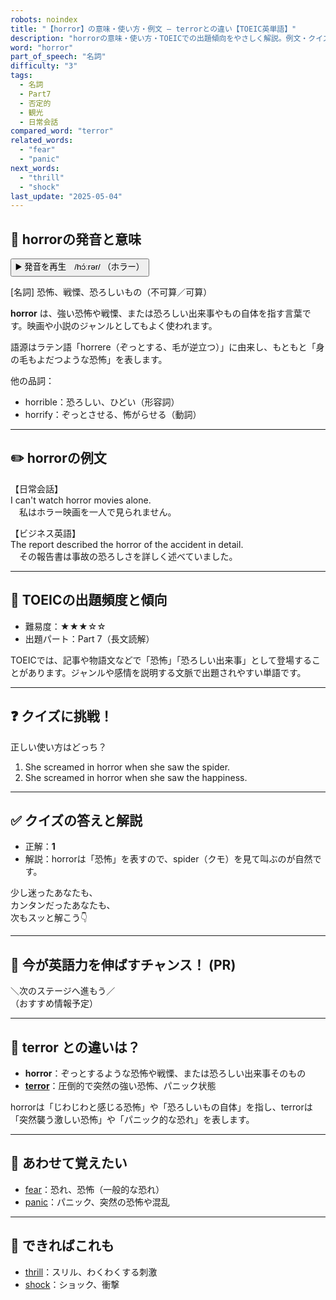 ```yaml
---
robots: noindex
title: "【horror】の意味・使い方・例文 ― terrorとの違い【TOEIC英単語】"
description: "horrorの意味・使い方・TOEICでの出題傾向をやさしく解説。例文・クイズ付きでterrorとの違いもわかりやすく学べます。"
word: "horror"
part_of_speech: "名詞"
difficulty: "3"
tags:
  - 名詞
  - Part7
  - 否定的
  - 観光
  - 日常会話
compared_word: "terror"
related_words:
  - "fear"
  - "panic"
next_words:
  - "thrill"
  - "shock"
last_update: "2025-05-04"
---
```


## 🔰 horrorの発音と意味

<button class="play-audio" onclick="playTTS('horror')">
  <span class="play-audio-main">
    ▶️ 発音を再生　/hɔ́ːrər/
  </span>
  <span class="play-audio-sub">
    （ホラー）
  </span>
</button>

[名詞] 恐怖、戦慄、恐ろしいもの（不可算／可算）

**horror** は、強い恐怖や戦慄、または恐ろしい出来事やもの自体を指す言葉です。映画や小説のジャンルとしてもよく使われます。

語源はラテン語「horrere（ぞっとする、毛が逆立つ）」に由来し、もともと「身の毛もよだつような恐怖」を表します。

他の品詞：  
- horrible：恐ろしい、ひどい（形容詞）
- horrify：ぞっとさせる、怖がらせる（動詞）

---

## ✏️ horrorの例文

【日常会話】  
I can't watch horror movies alone.  
　私はホラー映画を一人で見られません。

【ビジネス英語】  
The report described the horror of the accident in detail.  
　その報告書は事故の恐ろしさを詳しく述べていました。

---

## 🎯 TOEICの出題頻度と傾向

- 難易度：★★★☆☆
- 出題パート：Part 7（長文読解）

TOEICでは、記事や物語文などで「恐怖」「恐ろしい出来事」として登場することがあります。ジャンルや感情を説明する文脈で出題されやすい単語です。

---

## ❓ クイズに挑戦！

正しい使い方はどっち？

1. She screamed in horror when she saw the spider.  
2. She screamed in horror when she saw the happiness.

---

## ✅ クイズの答えと解説

- 正解：**1**
- 解説：horrorは「恐怖」を表すので、spider（クモ）を見て叫ぶのが自然です。

少し迷ったあなたも、  
カンタンだったあなたも、  
次もスッと解こう👇️

---

## 🚀 今が英語力を伸ばすチャンス！ (PR)

<div class="info-center">
＼次のステージへ進もう／<br>  
（おすすめ情報予定）
</div>

---

## 🤔  terror との違いは？

- **horror**：ぞっとするような恐怖や戦慄、または恐ろしい出来事そのもの
- **[terror](/terror)**：圧倒的で突然の強い恐怖、パニック状態

horrorは「じわじわと感じる恐怖」や「恐ろしいもの自体」を指し、terrorは「突然襲う激しい恐怖」や「パニック的な恐れ」を表します。

---

## 🧩 あわせて覚えたい

- [fear](/fear)：恐れ、恐怖（一般的な恐れ）
- [panic](/panic)：パニック、突然の恐怖や混乱

---

## 📖 できればこれも

- [thrill](/thrill)：スリル、わくわくする刺激
- [shock](/shock)：ショック、衝撃


<!-- cvid: aid27_bid07 -->

